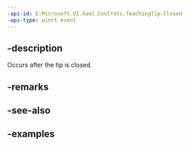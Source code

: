 ```yaml
---
-api-id: E:Microsoft.UI.Xaml.Controls.TeachingTip.Closed
-api-type: winrt event
---
```


## -description

Occurs after the tip is closed.

## -remarks

## -see-also

## -examples

